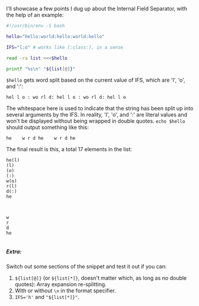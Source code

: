 I'll showcase a few points I dug up about the Internal Field Separator, with the help of an example:

```bash
#!/usr/bin/env -S bash

hello="hello:world:hello:world:hello"

IFS="l:o" # works like [:class:], in a sense

read -ra list <<<$hello

printf "%s\n" "${list[@]}"
```

`$hello` gets word split based on the current value of IFS, which are 'l', 'o', and ':':

```
hel l o : wo rl d: hel l o : wo rl d: hel l o
```

The whitespace here is used to indicate that the string has been split up into several arguments by the IFS. In reality, 'l', 'o', and ':' are literal values and won't be displayed without being wrapped in double quotes. `echo $hello` should output something like this:

```
he    w r d he    w r d he
```

The final result is this, a total 17 elements in the list:

```
he(l)
(l)
(o)
(:)
w(o)
r(l)
d(:)
he



w
r
d
he


```

##### Extra:

Switch out some sections of the snippet and test it out if you can:

1. `${list[@]}` (or `${list[*]}`, doesn't matter which, as long as no double quotes): Array expansion re-splitting.
2. With or without `\n` in the format specifier.
3. `IFS='h'` and `"${list[*]}"`.
